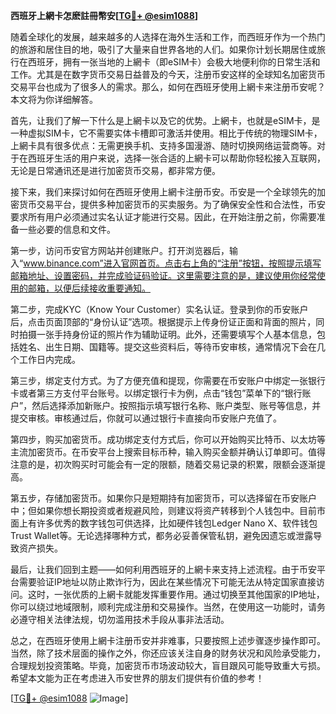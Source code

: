 **西班牙上網卡怎麽註冊幣安[[TG💪+ @esim1088](https://t.me/s/esim1088)]**

随着全球化的发展，越来越多的人选择在海外生活和工作，而西班牙作为一个热门的旅游和居住目的地，吸引了大量来自世界各地的人们。如果你计划长期居住或旅行在西班牙，拥有一张当地的上網卡（即eSIM卡）会极大地便利你的日常生活和工作。尤其是在数字货币交易日益普及的今天，注册币安这样的全球知名加密货币交易平台也成为了很多人的需求。那么，如何在西班牙使用上網卡来注册币安呢？本文将为你详细解答。

首先，让我们了解一下什么是上網卡以及它的优势。上網卡，也就是eSIM卡，是一种虚拟SIM卡，它不需要实体卡槽即可激活并使用。相比于传统的物理SIM卡，上網卡具有很多优点：无需更换手机、支持多国漫游、随时切换网络运营商等。对于在西班牙生活的用户来说，选择一张合适的上網卡可以帮助你轻松接入互联网，无论是日常通讯还是进行加密货币交易，都非常方便。

接下来，我们来探讨如何在西班牙使用上網卡注册币安。币安是一个全球领先的加密货币交易平台，提供多种加密货币的买卖服务。为了确保安全性和合法性，币安要求所有用户必须通过实名认证才能进行交易。因此，在开始注册之前，你需要准备一些必要的信息和文件。

第一步，访问币安官方网站并创建账户。打开浏览器后，输入“www.binance.com”进入官网首页。点击右上角的“注册”按钮，按照提示填写邮箱地址、设置密码，并完成验证码验证。这里需要注意的是，建议使用你经常使用的邮箱，以便后续接收重要通知。

第二步，完成KYC（Know Your Customer）实名认证。登录到你的币安账户后，点击页面顶部的“身份认证”选项。根据提示上传身份证正面和背面的照片，同时拍摄一张手持身份证的照片作为辅助证明。此外，还需要填写个人基本信息，包括姓名、出生日期、国籍等。提交这些资料后，等待币安审核，通常情况下会在几个工作日内完成。

第三步，绑定支付方式。为了方便充值和提现，你需要在币安账户中绑定一张银行卡或者第三方支付平台账号。以绑定银行卡为例，点击“钱包”菜单下的“银行账户”，然后选择添加新账户。按照指示填写银行名称、账户类型、账号等信息，并提交审核。审核通过后，你就可以通过银行卡直接向币安账户充值了。

第四步，购买加密货币。成功绑定支付方式后，你可以开始购买比特币、以太坊等主流加密货币。在币安平台上搜索目标币种，输入购买金额并确认订单即可。值得注意的是，初次购买时可能会有一定的限额，随着交易记录的积累，限额会逐渐提高。

第五步，存储加密货币。如果你只是短期持有加密货币，可以选择留在币安账户中；但如果你想长期投资或者规避风险，则建议将资产转移到个人钱包中。目前市面上有许多优秀的数字钱包可供选择，比如硬件钱包Ledger Nano X、软件钱包Trust Wallet等。无论选择哪种方式，都务必妥善保管私钥，避免因遗忘或泄露导致资产损失。

最后，让我们回到主题——如何利用西班牙的上網卡来支持上述流程。由于币安平台需要验证IP地址以防止欺诈行为，因此在某些情况下可能无法从特定国家直接访问。这时，一张优质的上網卡就能发挥重要作用。通过切换至其他国家的IP地址，你可以绕过地域限制，顺利完成注册和交易操作。当然，在使用这一功能时，请务必遵守相关法律法规，切勿滥用技术手段从事非法活动。

总之，在西班牙使用上網卡注册币安并非难事，只要按照上述步骤逐步操作即可。当然，除了技术层面的操作之外，你还应该关注自身的财务状况和风险承受能力，合理规划投资策略。毕竟，加密货币市场波动较大，盲目跟风可能导致重大亏损。希望本文能为正在考虑进入币安世界的朋友们提供有价值的参考！

[[TG💪+ @esim1088](https://t.me/s/esim1088) ![Image](https://i.postimg.cc/4NQfJmqS/Snipaste-2025-05-13-00-14-12.png)]